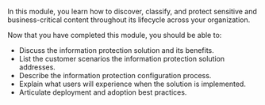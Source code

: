 In this module, you learn how to discover, classify, and protect sensitive and business-critical content throughout its lifecycle across your organization.

Now that you have completed this module, you should be able to:

- Discuss the information protection solution and its benefits.
- List the customer scenarios the information protection solution addresses.
- Describe the information protection configuration process.
- Explain what users will experience when the solution is implemented.
- Articulate deployment and adoption best practices.
